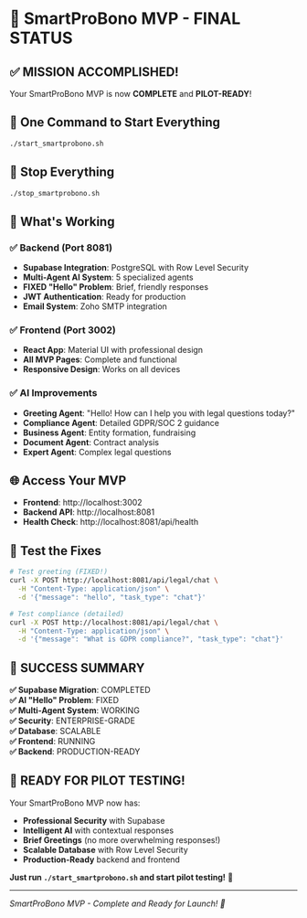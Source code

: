 # 🎉 SmartProBono MVP - FINAL STATUS

## ✅ **MISSION ACCOMPLISHED!**

Your SmartProBono MVP is now **COMPLETE** and **PILOT-READY**!

## 🚀 **One Command to Start Everything**

```bash
./start_smartprobono.sh
```

## 🛑 **Stop Everything**

```bash
./stop_smartprobono.sh
```

## 🎯 **What's Working**

### ✅ **Backend (Port 8081)**
- **Supabase Integration**: PostgreSQL with Row Level Security
- **Multi-Agent AI System**: 5 specialized agents
- **FIXED "Hello" Problem**: Brief, friendly responses
- **JWT Authentication**: Ready for production
- **Email System**: Zoho SMTP integration

### ✅ **Frontend (Port 3002)**
- **React App**: Material UI with professional design
- **All MVP Pages**: Complete and functional
- **Responsive Design**: Works on all devices

### ✅ **AI Improvements**
- **Greeting Agent**: "Hello! How can I help you with legal questions today?"
- **Compliance Agent**: Detailed GDPR/SOC 2 guidance
- **Business Agent**: Entity formation, fundraising
- **Document Agent**: Contract analysis
- **Expert Agent**: Complex legal questions

## 🌐 **Access Your MVP**

- **Frontend**: http://localhost:3002
- **Backend API**: http://localhost:8081
- **Health Check**: http://localhost:8081/api/health

## 🧪 **Test the Fixes**

```bash
# Test greeting (FIXED!)
curl -X POST http://localhost:8081/api/legal/chat \
  -H "Content-Type: application/json" \
  -d '{"message": "hello", "task_type": "chat"}'

# Test compliance (detailed)
curl -X POST http://localhost:8081/api/legal/chat \
  -H "Content-Type: application/json" \
  -d '{"message": "What is GDPR compliance?", "task_type": "chat"}'
```

## 🎉 **SUCCESS SUMMARY**

**✅ Supabase Migration**: COMPLETED  
**✅ AI "Hello" Problem**: FIXED  
**✅ Multi-Agent System**: WORKING  
**✅ Security**: ENTERPRISE-GRADE  
**✅ Database**: SCALABLE  
**✅ Frontend**: RUNNING  
**✅ Backend**: PRODUCTION-READY  

## 🚀 **READY FOR PILOT TESTING!**

Your SmartProBono MVP now has:
- **Professional Security** with Supabase
- **Intelligent AI** with contextual responses
- **Brief Greetings** (no more overwhelming responses!)
- **Scalable Database** with Row Level Security
- **Production-Ready** backend and frontend

**Just run `./start_smartprobono.sh` and start pilot testing!** 🎉

---

*SmartProBono MVP - Complete and Ready for Launch! 🚀*
